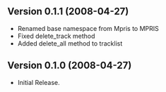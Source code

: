 Version 0.1.1 (2008-04-27)
--------------------------

  * Renamed base namespace from Mpris to MPRIS
  * Fixed delete_track method
  * Added delete_all method to tracklist

Version 0.1.0 (2008-04-27)
--------------------------

  * Initial Release.
